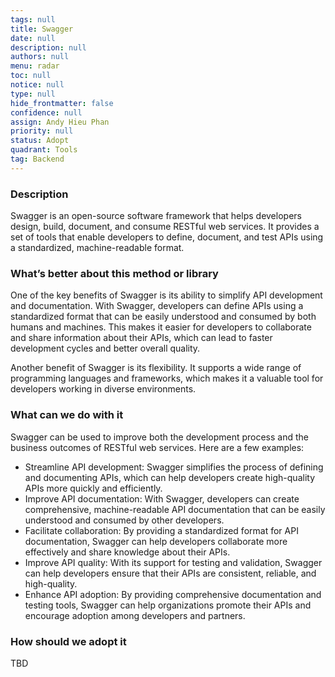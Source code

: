 ```yaml
---
tags: null
title: Swagger
date: null
description: null
authors: null
menu: radar
toc: null
notice: null
type: null
hide_frontmatter: false
confidence: null
assign: Andy Hieu Phan
priority: null
status: Adopt
quadrant: Tools
tag: Backend
---
```


<!-- table_of_contents 6ebe39c5-2df3-4143-aed8-0a1743bef434 -->

### Description

Swagger is an open-source software framework that helps developers design, build, document, and consume RESTful web services. It provides a set of tools that enable developers to define, document, and test APIs using a standardized, machine-readable format.

### What’s better about this method or library

One of the key benefits of Swagger is its ability to simplify API development and documentation. With Swagger, developers can define APIs using a standardized format that can be easily understood and consumed by both humans and machines. This makes it easier for developers to collaborate and share information about their APIs, which can lead to faster development cycles and better overall quality.

Another benefit of Swagger is its flexibility. It supports a wide range of programming languages and frameworks, which makes it a valuable tool for developers working in diverse environments.

### What can we do with it

Swagger can be used to improve both the development process and the business outcomes of RESTful web services. Here are a few examples:

* Streamline API development: Swagger simplifies the process of defining and documenting APIs, which can help developers create high-quality APIs more quickly and efficiently.
* Improve API documentation: With Swagger, developers can create comprehensive, machine-readable API documentation that can be easily understood and consumed by other developers.
* Facilitate collaboration: By providing a standardized format for API documentation, Swagger can help developers collaborate more effectively and share knowledge about their APIs.
* Improve API quality: With its support for testing and validation, Swagger can help developers ensure that their APIs are consistent, reliable, and high-quality.
* Enhance API adoption: By providing comprehensive documentation and testing tools, Swagger can help organizations promote their APIs and encourage adoption among developers and partners.

### How should we adopt it

TBD

<!-- child_database 6ca1f710-4bb8-42bf-a507-bd8195bb4a55 -->
